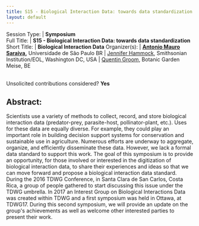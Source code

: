 ```yaml
---
title: S15 - Biological Interaction Data: towards data standardization
layout: default
---
```


Session Type: | **Symposium**  
Full Title:   | **S15 - Biological Interaction Data: towards data standardization**  
Short Title:  | **Biological Interaction Data**
Organizer(s): | **[Antonio Mauro Saraiva](mailto:saraiva@usp.br),** Universidade de São Paulo BR
              | [Jennifer Hammock](mailto:hammockJ@si.edu), Smithsonian Institution/EOL, Washington DC, USA
              | [Quentin Groom](mailto:quentin.groom@plantentuinmeise.be), Botanic Garden Meise, BE


<p><br />Unsolicited contributions considered? <strong>Yes</strong></p>
 

<!-- 
**How many 80-minute sessions are you requesting?** 1
**Technical Requirements:**   Recording.
-->

## Abstract: 

Scientists use a variety of methods to collect, record, and store biological interaction data (predator-prey, parasite-host, pollinator-plant, etc.). Uses for these data are equally diverse. For example, they could play an important role in building decision support systems for conservation and sustainable use in agriculture. Numerous efforts are underway to aggregate, organize, and efficiently disseminate these data. However, we lack a formal data standard to support this work. The goal of this symposium is to provide an opportunity, for those involved or interested in the digitization of biological interaction data, to share their experiences and ideas so that we can move forward and propose a biological interaction data standard. During the 2016 TDWG Conference, in Santa Clara de San Carlos, Costa Rica, a group of people gathered to start discussing this issue under the TDWG umbrella. In 2017 an Interest Group on Biological Interactions Data was created within TDWG and a first symposium was held in Ottawa, at TDWG17. During this second symposium, we will provide an update on the group's achievements as well as welcome other interested parties to present their work.

